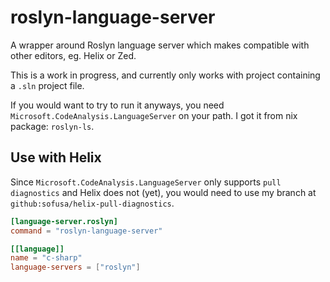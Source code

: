 # roslyn-language-server
A wrapper around Roslyn language server which makes compatible with other editors, eg. Helix or Zed.

This is a work in progress, and currently only works with project containing a `.sln` project file.

If you would want to try to run it anyways, you need `Microsoft.CodeAnalysis.LanguageServer` on your path. I got it from nix package: `roslyn-ls`.

## Use with Helix
Since `Microsoft.CodeAnalysis.LanguageServer` only supports `pull diagnostics` and Helix does not (yet), you would need to use my branch at `github:sofusa/helix-pull-diagnostics`.

```toml
[language-server.roslyn]
command = "roslyn-language-server"

[[language]]
name = "c-sharp"
language-servers = ["roslyn"]
```
